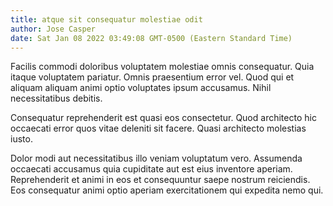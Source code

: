 ```yaml
---
title: atque sit consequatur molestiae odit
author: Jose Casper
date: Sat Jan 08 2022 03:49:08 GMT-0500 (Eastern Standard Time)
---
```

Facilis commodi doloribus voluptatem molestiae omnis consequatur. Quia itaque voluptatem pariatur. Omnis praesentium error vel. Quod qui et aliquam aliquam animi optio voluptates ipsum accusamus. Nihil necessitatibus debitis.

 Consequatur reprehenderit est quasi eos consectetur. Quod architecto hic occaecati error quos vitae deleniti sit facere. Quasi architecto molestias iusto.

 Dolor modi aut necessitatibus illo veniam voluptatum vero. Assumenda occaecati accusamus quia cupiditate aut est eius inventore aperiam. Reprehenderit et animi in eos et consequuntur saepe nostrum reiciendis. Eos consequatur animi optio aperiam exercitationem qui expedita nemo qui.